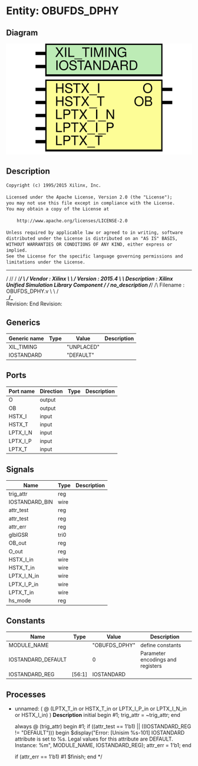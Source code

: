 # Entity: OBUFDS_DPHY

## Diagram

![Diagram](OBUFDS_DPHY.svg "Diagram")
## Description

    Copyright (c) 1995/2015 Xilinx, Inc.
 
    Licensed under the Apache License, Version 2.0 (the "License");
    you may not use this file except in compliance with the License.
    You may obtain a copy of the License at
 
        http://www.apache.org/licenses/LICENSE-2.0
 
    Unless required by applicable law or agreed to in writing, software
    distributed under the License is distributed on an "AS IS" BASIS,
    WITHOUT WARRANTIES OR CONDITIONS OF ANY KIND, either express or implied.
    See the License for the specific language governing permissions and
    limitations under the License.
   ____  ____
  /   /\/   /
 /___/  \  /     Vendor      : Xilinx
 \   \   \/      Version     : 2015.4
  \   \          Description : Xilinx Unified Simulation Library Component
  /   /                        _no_description_
 /___/   /\      Filename    : OBUFDS_DPHY.v
 \   \  /  \
  \___\/\___\
  Revision:
  End Revision:
 
## Generics

| Generic name | Type | Value      | Description |
| ------------ | ---- | ---------- | ----------- |
| XIL_TIMING   |      | "UNPLACED" |             |
| IOSTANDARD   |      | "DEFAULT"  |             |
## Ports

| Port name | Direction | Type | Description |
| --------- | --------- | ---- | ----------- |
| O         | output    |      |             |
| OB        | output    |      |             |
| HSTX_I    | input     |      |             |
| HSTX_T    | input     |      |             |
| LPTX_I_N  | input     |      |             |
| LPTX_I_P  | input     |      |             |
| LPTX_T    | input     |      |             |
## Signals

| Name           | Type | Description |
| -------------- | ---- | ----------- |
| trig_attr      | reg  |             |
| IOSTANDARD_BIN | wire |             |
| attr_test      | reg  |             |
| attr_test      | reg  |             |
| attr_err       | reg  |             |
| glblGSR        | tri0 |             |
| OB_out         | reg  |             |
| O_out          | reg  |             |
| HSTX_I_in      | wire |             |
| HSTX_T_in      | wire |             |
| LPTX_I_N_in    | wire |             |
| LPTX_I_P_in    | wire |             |
| LPTX_T_in      | wire |             |
| hs_mode        | reg  |             |
## Constants

| Name               | Type   | Value         | Description                        |
| ------------------ | ------ | ------------- | ---------------------------------- |
| MODULE_NAME        |        | "OBUFDS_DPHY" | define constants                   |
| IOSTANDARD_DEFAULT |        | 0             | Parameter encodings and registers  |
| IOSTANDARD_REG     | [56:1] | IOSTANDARD    |                                    |
## Processes
- unnamed: ( @ (LPTX_T_in or HSTX_T_in or LPTX_I_P_in or LPTX_I_N_in or HSTX_I_in) )
**Description**
initial begin
    #1;
    trig_attr = ~trig_attr;
  end
  
  always @ (trig_attr) begin
    #1;
    if ((attr_test == 1'b1) ||
        ((IOSTANDARD_REG != "DEFAULT"))) begin
      $display("Error: [Unisim %s-101] IOSTANDARD attribute is set to %s.  Legal values for this attribute are DEFAULT. Instance: %m", MODULE_NAME, IOSTANDARD_REG);
      attr_err = 1'b1;
    end
    
    if (attr_err == 1'b1) #1 $finish;
  end
*/


